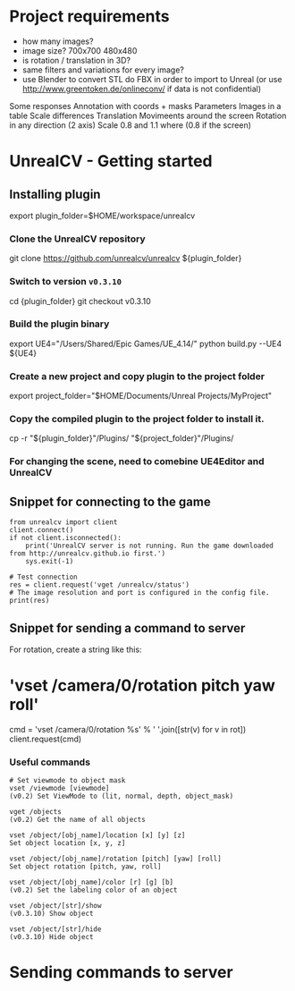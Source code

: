 # Project requirements
- how many images?
- image size? 700x700 480x480
- is rotation / translation in 3D?
- same filters and variations for every image?
- use Blender to convert STL do FBX in order to import to Unreal
(or use http://www.greentoken.de/onlineconv/ if data is not confidential)

Some responses
Annotation with coords + masks
Parameters
Images in a table
Scale differences
Translation
Movimeents around the screen
Rotation in any direction (2 axis)
Scale 0.8 and 1.1 where (0.8 if the screen)


# UnrealCV - Getting started
## Installing plugin

export plugin_folder=$HOME/workspace/unrealcv

### Clone the UnrealCV repository
git clone https://github.com/unrealcv/unrealcv ${plugin_folder}

### Switch to version `v0.3.10`
cd {plugin_folder}
git checkout v0.3.10

### Build the plugin binary
export UE4="/Users/Shared/Epic Games/UE_4.14/"
python build.py --UE4 ${UE4}

### Create a new project and copy plugin to the project folder
export project_folder="$HOME/Documents/Unreal Projects/MyProject"

### Copy the compiled plugin to the project folder to install it.
cp -r "${plugin_folder}"/Plugins/ "${project_folder}"/Plugins/

### For changing the scene, need to comebine UE4Editor and UnrealCV


## Snippet for connecting to the game
    from unrealcv import client
    client.connect()
    if not client.isconnected():
        print('UnrealCV server is not running. Run the game downloaded from http://unrealcv.github.io first.')
        sys.exit(-1)
    
    # Test connection
    res = client.request('vget /unrealcv/status')
    # The image resolution and port is configured in the config file.
    print(res)

## Snippet for sending a command to server
For rotation, create a string like this:
# 'vset /camera/0/rotation pitch yaw roll'
cmd = 'vset /camera/0/rotation %s' % ' '.join([str(v) for v in rot])
client.request(cmd)



### Useful commands

    # Set viewmode to object mask
    vset /viewmode [viewmode]
    (v0.2) Set ViewMode to (lit, normal, depth, object_mask)

    vget /objects
    (v0.2) Get the name of all objects

    vset /object/[obj_name]/location [x] [y] [z]
    Set object location [x, y, z]

    vset /object/[obj_name]/rotation [pitch] [yaw] [roll]
    Set object rotation [pitch, yaw, roll]

    vset /object/[obj_name]/color [r] [g] [b]
    (v0.2) Set the labeling color of an object

    vset /object/[str]/show
    (v0.3.10) Show object

    vset /object/[str]/hide
    (v0.3.10) Hide object

# Sending commands to server

